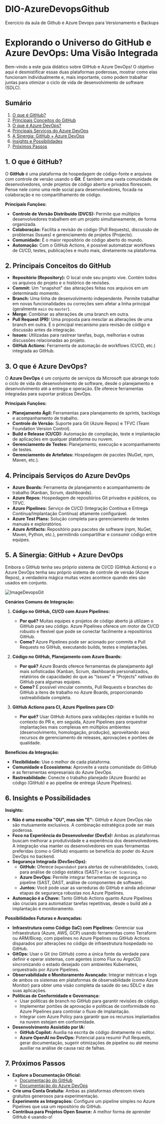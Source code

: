 # DIO-AzureDevopsGithub
Exercicio da aula de Github e Azure Devops para Versionamento e Backups

# Explorando o Universo do GitHub e Azure DevOps: Uma Visão Integrada

Bem-vindo a este guia didático sobre GitHub e Azure DevOps! O objetivo aqui é desmistificar essas duas plataformas poderosas, mostrar como elas funcionam individualmente e, mais importante, como podem trabalhar juntas para otimizar o ciclo de vida de desenvolvimento de software (SDLC).

## Sumário

1.  [O que é GitHub?](#o-que-é-github)
2.  [Principais Conceitos do GitHub](#principais-conceitos-do-github)
3.  [O que é Azure DevOps?](#o-que-é-azure-devops)
4.  [Principais Serviços do Azure DevOps](#principais-serviços-do-azure-devops)
5.  [A Sinergia: GitHub + Azure DevOps](#a-sinergia-github--azure-devops)
6.  [Insights e Possibilidades](#insights-e-possibilidades)
7.  [Próximos Passos](#próximos-passos)

## 1. O que é GitHub?

O **GitHub** é uma plataforma de hospedagem de código-fonte e arquivos com controle de versão usando o **Git**. É também uma vasta comunidade de desenvolvedores, onde projetos de código aberto e privados florescem. Pense nele como uma rede social para desenvolvedores, focada na colaboração e no compartilhamento de código.

**Principais Funções:**
* **Controle de Versão Distribuído (DVCS):** Permite que múltiplos desenvolvedores trabalhem em um projeto simultaneamente, de forma organizada.
* **Colaboração:** Facilita a revisão de código (Pull Requests), discussão de problemas (Issues) e gerenciamento de projetos (Projects).
* **Comunidade:** É o maior repositório de código aberto do mundo.
* **Automação:** Com o GitHub Actions, é possível automatizar workflows de CI/CD, testes, publicações e muito mais, diretamente na plataforma.

## 2. Principais Conceitos do GitHub

* **Repositório (Repository):** O local onde seu projeto vive. Contém todos os arquivos do projeto e o histórico de revisões.
* **Commit:** Um "snapshot" das alterações feitas nos arquivos em um determinado momento.
* **Branch:** Uma linha de desenvolvimento independente. Permite trabalhar em novas funcionalidades ou correções sem afetar a linha principal (geralmente `main` ou `master`).
* **Merge:** Combinar as alterações de uma branch em outra.
* **Pull Request (PR):** Uma proposta para mesclar as alterações de uma branch em outra. É o principal mecanismo para revisão de código e discussão antes da integração.
* **Issues:** Utilizadas para rastrear tarefas, bugs, melhorias e outras discussões relacionadas ao projeto.
* **GitHub Actions:** Ferramenta de automação de workflows (CI/CD, etc.) integrada ao GitHub.

## 3. O que é Azure DevOps?

O **Azure DevOps** é um conjunto de serviços da Microsoft que abrange todo o ciclo de vida do desenvolvimento de software, desde o planejamento e desenvolvimento até a entrega e operação. Ele oferece ferramentas integradas para suportar práticas DevOps.

**Principais Funções:**
* **Planejamento Ágil:** Ferramentas para planejamento de sprints, backlogs e acompanhamento de trabalho.
* **Controle de Versão:** Suporte para Git (Azure Repos) e TFVC (Team Foundation Version Control).
* **Build e Release (CI/CD):** Automação de compilação, teste e implantação de aplicações em qualquer plataforma ou nuvem.
* **Gerenciamento de Testes:** Planejamento, execução e acompanhamento de testes.
* **Gerenciamento de Artefatos:** Hospedagem de pacotes (NuGet, npm, Maven, etc.).

## 4. Principais Serviços do Azure DevOps

* **Azure Boards:** Ferramenta de planejamento e acompanhamento de trabalho (Kanban, Scrum, dashboards).
* **Azure Repos:** Hospedagem de repositórios Git privados e públicos, ou TFVC.
* **Azure Pipelines:** Serviço de CI/CD (Integração Contínua e Entrega Contínua/Implantação Contínua) altamente configurável.
* **Azure Test Plans:** Solução completa para gerenciamento de testes manuais e exploratórios.
* **Azure Artifacts:** Repositório para pacotes de software (npm, NuGet, Maven, Python, etc.), permitindo compartilhar e consumir código entre equipes.

## 5. A Sinergia: GitHub + Azure DevOps

Embora o GitHub tenha seu próprio sistema de CI/CD (GitHub Actions) e o Azure DevOps tenha seu próprio sistema de controle de versão (Azure Repos), a verdadeira mágica muitas vezes acontece quando eles são usados em conjunto.

![ImageDevopsGit](https://github.com/user-attachments/assets/9bc42416-4bf7-4b86-ba59-2f6faa4d462e)

**Cenários Comuns de Integração:**

1.  **Código no GitHub, CI/CD com Azure Pipelines:**
    * **Por quê?** Muitas equipes e projetos de código aberto já utilizam o GitHub para seu código. Azure Pipelines oferece um motor de CI/CD robusto e flexível que pode se conectar facilmente a repositórios GitHub.
    * **Como?** Azure Pipelines pode ser acionado por commits e Pull Requests no GitHub, executando builds, testes e implantações.

2.  **Código no GitHub, Planejamento com Azure Boards:**
    * **Por quê?** Azure Boards oferece ferramentas de planejamento ágil mais sofisticadas (Kanban, Scrum, dashboards personalizados, relatórios de capacidade) do que as "Issues" e "Projects" nativas do GitHub para algumas equipes.
    * **Como?** É possível vincular commits, Pull Requests e branches do GitHub a itens de trabalho no Azure Boards, proporcionando rastreabilidade completa.

3.  **GitHub Actions para CI, Azure Pipelines para CD:**
    * **Por quê?** Usar GitHub Actions para validações rápidas e builds no contexto do PR e, em seguida, Azure Pipelines para orquestrar implantações mais complexas em múltiplos ambientes (desenvolvimento, homologação, produção), aproveitando seus recursos de gerenciamento de releases, aprovações e portões de qualidade.

**Benefícios da Integração:**
* **Flexibilidade:** Use o melhor de cada plataforma.
* **Comunidade e Ecossistema:** Aproveite a vasta comunidade do GitHub e as ferramentas empresariais do Azure DevOps.
* **Rastreabilidade:** Conecte o trabalho planejado (Azure Boards) ao código (GitHub) e ao pipeline de entrega (Azure Pipelines).

## 6. Insights e Possibilidades

**Insights:**

* **Não é uma escolha "OU", mas sim "E":** GitHub e Azure DevOps não são mutuamente exclusivos. A combinação estratégica pode ser mais poderosa.
* **Foco na Experiência do Desenvolvedor (DevEx):** Ambas as plataformas buscam melhorar a produtividade e a experiência dos desenvolvedores. A integração visa manter os desenvolvedores em suas ferramentas preferidas (como o GitHub) enquanto se beneficia do poder do Azure DevOps no backend.
* **Segurança Integrada (DevSecOps):**
    * **GitHub:** Oferece `Dependabot` para alertas de vulnerabilidades, `CodeQL` para análise de código estática (SAST) e `Secret Scanning`.
    * **Azure DevOps:** Permite integrar ferramentas de segurança no pipeline (SAST, DAST, análise de componentes de software).
    * **Juntos:** Você pode usar as varreduras do GitHub e ainda adicionar etapas de segurança robustas nos Azure Pipelines.
* **Automação é a Chave:** Tanto GitHub Actions quanto Azure Pipelines são cruciais para automatizar tarefas repetitivas, desde o build até a implantação e monitoramento.

**Possibilidades Futuras e Avançadas:**

* **Infraestrutura como Código (IaC) com Pipelines:** Gerenciar sua infraestrutura (Azure, AWS, GCP) usando ferramentas como Terraform ou ARM/Bicep, com pipelines no Azure Pipelines ou GitHub Actions disparados por alterações no código de infraestrutura hospedado no GitHub.
* **GitOps:** Usar o Git (no GitHub) como a única fonte da verdade para definir e operar sistemas, com agentes (como Flux ou ArgoCD) sincronizando o estado desejado com ambientes Kubernetes, orquestrado por Azure Pipelines.
* **Observabilidade e Monitoramento Avançado:** Integrar métricas e logs de ambos os sistemas em plataformas de observabilidade (como Azure Monitor) para obter uma visão completa da saúde do seu SDLC e das suas aplicações.
* **Políticas de Conformidade e Governança:**
    * Usar políticas de branch no GitHub para garantir revisões de código.
    * Implementar portões de aprovação e políticas de conformidade no Azure Pipelines para controlar o fluxo de implantação.
    * Integrar com Azure Policy para garantir que os recursos implantados na nuvem estejam em conformidade.
* **Desenvolvimento Assistido por IA:**
    * **GitHub Copilot:** Auxilia na escrita de código diretamente no editor.
    * **Azure OpenAI no DevOps:** Potencial para resumir Pull Requests, gerar documentação, sugerir otimizações de pipeline ou até mesmo auxiliar na análise de causa raiz de falhas.

## 7. Próximos Passos

* **Explore a Documentação Oficial:**
    * [Documentação do GitHub](https://docs.github.com/)
    * [Documentação do Azure DevOps](https://docs.microsoft.com/azure/devops/)
* **Crie uma Conta Gratuita:** Ambas as plataformas oferecem níveis gratuitos generosos para experimentação.
* **Experimente as Integrações:** Configure um pipeline simples no Azure Pipelines que usa um repositório do GitHub.
* **Contribua para Projetos Open Source:** A melhor forma de aprender GitHub é usando-o!
